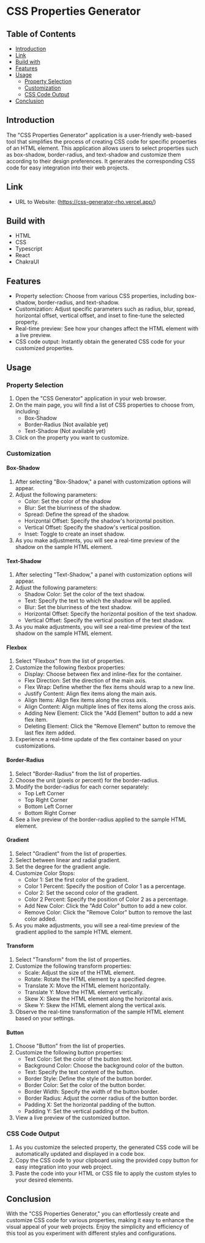 # CSS Properties Generator

## Table of Contents

- [Introduction](#introduction)
- [Link](#link)
- [Build with](#build-with)
- [Features](#features)
- [Usage](#usage)
  - [Property Selection](#property-selection)
  - [Customization](#customization)
  - [CSS Code Output](#css-code-output)
- [Conclusion](#conclusion)

## Introduction

The "CSS Properties Generator" application is a user-friendly web-based tool that simplifies the process of creating CSS code for specific properties of an HTML element. This application allows users to select properties such as box-shadow, border-radius, and text-shadow and customize them according to their design preferences. It generates the corresponding CSS code for easy integration into their web projects.

## Link

- URL to Website: (https://css-generator-rho.vercel.app/)

## Build with

- HTML
- CSS
- Typescript
- React
- ChakraUI

## Features

- Property selection: Choose from various CSS properties, including box-shadow, border-radius, and text-shadow.
- Customization: Adjust specific parameters such as radius, blur, spread, horizontal offset, vertical offset, and inset to fine-tune the selected property.
- Real-time preview: See how your changes affect the HTML element with a live preview.
- CSS code output: Instantly obtain the generated CSS code for your customized properties.

## Usage

### Property Selection

1. Open the "CSS Generator" application in your web browser.
2. On the main page, you will find a list of CSS properties to choose from, including:
   - Box-Shadow
   - Border-Radius (Not available yet)
   - Text-Shadow (Not available yet)
3. Click on the property you want to customize.

### Customization

#### Box-Shadow

1. After selecting "Box-Shadow," a panel with customization options will appear.
2. Adjust the following parameters:
   - Color: Set the color of the shadow
   - Blur: Set the blurriness of the shadow.
   - Spread: Define the spread of the shadow.
   - Horizontal Offset: Specify the shadow's horizontal position.
   - Vertical Offset: Specify the shadow's vertical position.
   - Inset: Toggle to create an inset shadow.
3. As you make adjustments, you will see a real-time preview of the shadow on the sample HTML element.

#### Text-Shadow

1. After selecting "Text-Shadow," a panel with customization options will appear.
2. Adjust the following parameters:
   - Shadow Color: Set the color of the text shadow.
   - Text: Specify the text to which the shadow will be applied.
   - Blur: Set the blurriness of the text shadow.
   - Horizontal Offset: Specify the horizontal position of the text shadow.
   - Vertical Offset: Specify the vertical position of the text shadow.
3. As you make adjustments, you will see a real-time preview of the text shadow on the sample HTML element.

#### Flexbox

1. Select "Flexbox" from the list of properties.
2. Customize the following flexbox properties:
   - Display: Choose between flex and inline-flex for the container.
   - Flex Direction: Set the direction of the main axis.
   - Flex Wrap: Define whether the flex items should wrap to a new line.
   - Justify Content: Align flex items along the main axis.
   - Align Items: Align flex items along the cross axis.
   - Align Content: Align multiple lines of flex items along the cross axis.
   - Adding New Element: Click the "Add Element" button to add a new flex item.
   - Deleting Element: Click the "Remove Element" button to remove the last flex item added.
3. Experience a real-time update of the flex container based on your customizations.

#### Border-Radius

1. Select "Border-Radius" from the list of properties.
2. Choose the unit (pixels or percent) for the border-radius.
3. Modify the border-radius for each corner separately:
   - Top Left Corner
   - Top Right Corner
   - Bottom Left Corner
   - Bottom Right Corner
4. See a live preview of the border-radius applied to the sample HTML element.

#### Gradient

1. Select "Gradient" from the list of properties.
2. Select between linear and radial gradient.
3. Set the degree for the gradient angle.
4. Customize Color Stops:
   - Color 1: Set the first color of the gradient.
   - Color 1 Percent: Specify the position of Color 1 as a percentage.
   - Color 2: Set the second color of the gradient.
   - Color 2 Percent: Specify the position of Color 2 as a percentage.
   - Add New Color: Click the "Add Color" button to add a new color.
   - Remove Color: Click the "Remove Color" button to remove the last color added.
5. As you make adjustments, you will see a real-time preview of the gradient applied to the sample HTML element.

#### Transform

1. Select "Transform" from the list of properties.
2. Customize the following transform properties:
   - Scale: Adjust the size of the HTML element.
   - Rotate: Rotate the HTML element by a specified degree.
   - Translate X: Move the HTML element horizontally.
   - Translate Y: Move the HTML element vertically.
   - Skew X: Skew the HTML element along the horizontal axis.
   - Skew Y: Skew the HTML element along the vertical axis.
3. Observe the real-time transformation of the sample HTML element based on your settings.

#### Button

1. Choose "Button" from the list of properties.
2. Customize the following button properties:
   - Text Color: Set the color of the button text.
   - Background Color: Choose the background color of the button.
   - Text: Specify the text content of the button.
   - Border Style: Define the style of the button border.
   - Border Color: Set the color of the button border.
   - Border Width: Specify the width of the button border.
   - Border Radius: Adjust the corner radius of the button border.
   - Padding X: Set the horizontal padding of the button.
   - Padding Y: Set the vertical padding of the button.
3. View a live preview of the customized button.

### CSS Code Output

1. As you customize the selected property, the generated CSS code will be automatically updated and displayed in a code box.
2. Copy the CSS code to your clipboard using the provided copy button for easy integration into your web project.
3. Paste the code into your HTML or CSS file to apply the custom styles to your desired elements.

## Conclusion

With the "CSS Properties Generator," you can effortlessly create and customize CSS code for various properties, making it easy to enhance the visual appeal of your web projects. Enjoy the simplicity and efficiency of this tool as you experiment with different styles and configurations.
